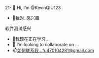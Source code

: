 21- 👋 Hi, I’m @KevinQIU123
- 👀我对..感兴趣

软件测试感兴 
- 🌱我现在正在学习..
- 💞️ I’m looking to collaborate on ...
- 📫如何联系我...fu470104281@gmail.com

<!---
KevinQIU123/KevinQIU123 is a ✨ special ✨ repository because its `README.md` (this file) appears on your GitHub profile.
You can click the Preview link to take a look at your changes.
--->
